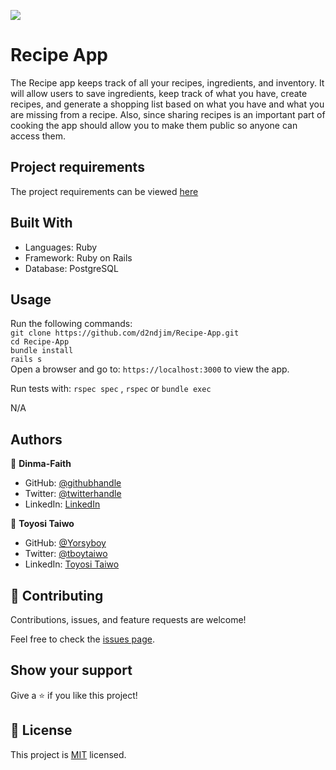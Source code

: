 ![](https://img.shields.io/badge/Microverse-blueviolet)

# Recipe App

The Recipe app keeps track of all your recipes, ingredients, and inventory.
It will allow users to save ingredients, keep track of what you have, create recipes, and generate a shopping list based on what you have and what you are missing from a recipe. Also, since sharing recipes is an important part of cooking the app should allow you to make them public so anyone can access them.

## Project requirements

The project requirements can be viewed [here](https://github.com/microverseinc/curriculum-rails/blob/main/recipe-app/buisness_requirements.md)

## Built With

- Languages: Ruby
- Framework: Ruby on Rails
- Database: PostgreSQL

## Usage

Run the following commands:</br>
`git clone https://github.com/d2ndjim/Recipe-App.git`</br>
`cd Recipe-App`</br>
`bundle install`</br>
`rails s`</br>
Open a browser and go to: `https://localhost:3000` to view the app.

Run tests with:
`rspec spec` , `rspec` or `bundle exec`

N/A

## Authors

👤 **Dinma-Faith**

- GitHub: [@githubhandle](https://github.com/Dinma-Faith)
- Twitter: [@twitterhandle](https://twitter.com/phayte_p)
- LinkedIn: [LinkedIn](https://linkedin.com/in/chidinma-faith)

👤 **Toyosi Taiwo**

- GitHub: [@Yorsyboy](https://github.com/Yorsyboy)
- Twitter: [@tboytaiwo](https://twitter.com/Tboytaiwo)
- LinkedIn: [Toyosi Taiwo](https://linkedin.com/in/taiwo-toyosi)

## 🤝 Contributing

Contributions, issues, and feature requests are welcome!

Feel free to check the [issues page](https://github.com/d2ndjim/Recipe-App/issues).

## Show your support

Give a ⭐️ if you like this project!

## 📝 License

This project is [MIT](./license.md) licensed.
